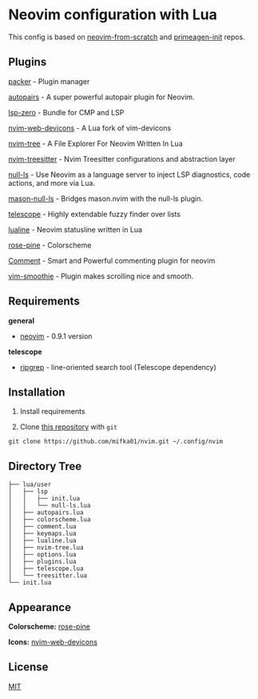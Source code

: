 # Neovim configuration with Lua

This config is based on [neovim-from-scratch](https://github.com/LunarVim/Neovim-from-scratch) and [primeagen-init](https://github.com/ThePrimeagen/init.lua) repos.

## Plugins

[packer](https://github.com/wbthomason/packer.nvim) - Plugin manager

[autopairs](https://github.com/windwp/nvim-autopairs) - A super powerful autopair plugin for Neovim.

[lsp-zero](https://github.com/VonHeikemen/lsp-zero.nvim) - Bundle for CMP and LSP

[nvim-web-devicons](https://github.com/kyazdani42/nvim-web-devicons) - A Lua fork of vim-devicons

[nvim-tree](https://github.com/kyazdani42/nvim-tree.lua) - A File Explorer For Neovim Written In Lua

[nvim-treesitter](https://github.com/nvim-treesitter/nvim-treesitter) - Nvim Treesitter configurations and abstraction layer

[null-ls](https://github.com/jose-elias-alvarez/null-ls.nvim) - Use Neovim as a language server to inject LSP diagnostics, code actions, and more via Lua.

[mason-null-ls](https://github.com/jose-elias-alvarez/null-ls.nvim) - Bridges mason.nvim with the null-ls plugin.

[telescope](https://github.com/nvim-treesitter/nvim-treesitter) - Highly extendable fuzzy finder over lists

[lualine](https://github.com/nvim-lualine/lualine.nvim) - Neovim statusline written in Lua

[rose-pine](https://github.com/rose-pine/neovim) - Colorscheme

[Comment](https://github.com/numToStr/Comment.nvim) - Smart and Powerful commenting plugin for neovim

[vim-smoothie](https://github.com/psliwka/vim-smoothie) - Plugin makes scrolling nice and smooth.

## Requirements

**general**

- [neovim](https://github.com/neovim/neovim) - 0.9.1 version

**telescope**

- [ripgrep](https://github.com/BurntSushi/ripgrep) - line-oriented search tool (Telescope dependency)

## Installation

1. Install requirements

2. Clone [this repository](https://github.com/mifka01/nvim) with `git`

```term
git clone https://github.com/mifka01/nvim.git ~/.config/nvim
```

## Directory Tree

```
├── lua/user
│   ├── lsp
│   │   ├── init.lua
│   │   └── null-ls.lua
│   ├── autopairs.lua
│   ├── colorscheme.lua
│   ├── comment.lua
│   ├── keymaps.lua
│   ├── lualine.lua
│   ├── nvim-tree.lua
│   ├── options.lua
│   ├── plugins.lua
│   ├── telescope.lua
│   └── treesitter.lua
└── init.lua
```

## Appearance

**Colorscheme:** [rose-pine](https://github.com/rose-pine/neovim)

**Icons:** [nvim-web-devicons](https://github.com/kyazdani42/nvim-web-devicons)

## License

[MIT](https://choosealicense.com/licenses/mit/)
